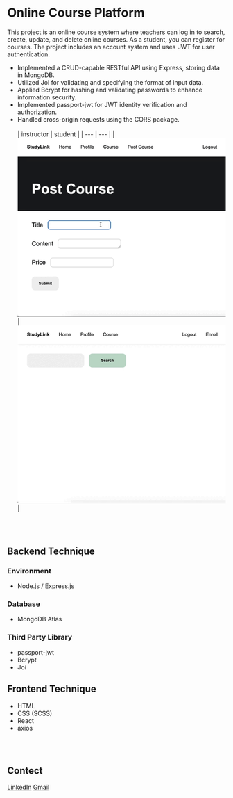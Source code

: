 # Online Course Platform

This project is an online course system where teachers can log in to search, create, update, and delete online courses. As a student, you can register for courses. The project includes an account system and uses JWT for user authentication.
<br>

- Implemented a CRUD-capable RESTful API using Express, storing data in MongoDB.
- Utilized Joi for validating and specifying the format of input data.
- Applied Bcrypt for hashing and validating passwords to enhance information security.
- Implemented passport-jwt for JWT identity verification and authorization.
- Handled cross-origin requests using the CORS package.
  <br>
  <br>
  | instructor | student |
  | --- | --- |
  | ![website demo](./instructor.gif)| ![website demo](./student.gif) |

<br>
<br>

## Backend Technique

### Environment

- Node.js / Express.js

### Database

- MongoDB Atlas

### Third Party Library

- passport-jwt
- Bcrypt
- Joi

## Frontend Technique

- HTML
- CSS (SCSS)
- React
- axios

<br>
<br>

## Contect

[LinkedIn](https://www.linkedin.com/in/kailinyang-6ab02423b/) [Gmail](kailinnnnn0408@gmail.com)
